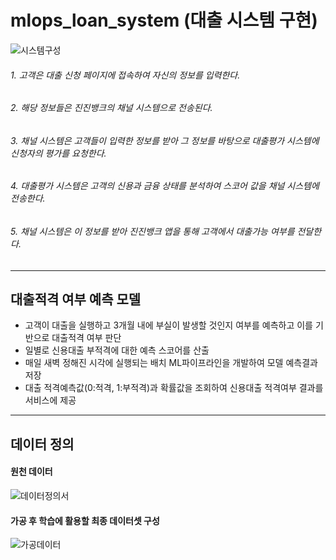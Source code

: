 # mlops_loan_system (대출 시스템 구현)

![시스템구성](https://github.com/user-attachments/assets/df75bd21-05f1-47e8-addf-d32dae9ee6c1)

###### 1. 고객은 대출 신청 페이지에 접속하여 자신의 정보를 입력한다.
###### 2. 해당 정보들은 진진뱅크의 채널 시스템으로 전송된다.
###### 3. 채널 시스템은 고객들이 입력한 정보를 받아 그 정보를 바탕으로 대출평가 시스템에 신청자의 평가를 요청한다.
###### 4. 대출평가 시스템은 고객의 신용과 금융 상태를 분석하여 스코어 값을 채널 시스템에 전송한다. 
###### 5. 채널 시스템은 이 정보를 받아 진진뱅크 앱을 통해 고객에서 대출가능 여부를 전달한다. 

---------------------------------------------------------------------------------------------

## 대출적격 여부 예측 모델
- 고객이 대출을 실행하고 3개월 내에 부실이 발생할 것인지 여부를 예측하고 이를 기반으로 대출적격 여부 판단
- 일별로 신용대출 부적격에 대한 예측 스코어를 산출
- 매일 새벽 정해진 시각에 실행되는 배치 ML파이프라인을 개발하여 모델 예측결과 저장
- 대출 적격예측값(0:적격, 1:부적격)과 확률값을 조회하여 신용대출 적격여부 결과를 서비스에 제공

---------------------------------------------------------------------------------------------
## 데이터 정의
#### 원천 데이터
![데이터정의서](https://github.com/user-attachments/assets/91fd25ed-7569-40dc-8fc5-fb006f4a4bab)

#### 가공 후 학습에 활용할 최종 데이터셋 구성
![가공데이터](https://github.com/user-attachments/assets/fd06541a-78a4-4ba6-9ad2-45b1d35a50b5)
